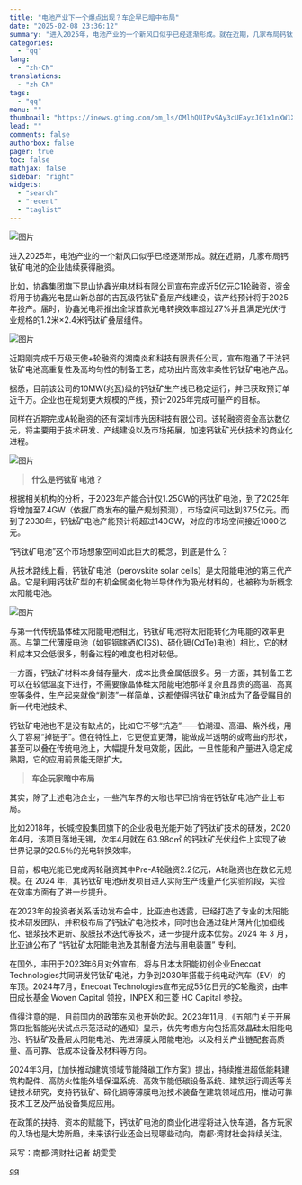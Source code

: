 ```yaml
---
title: "电池产业下一个爆点出现？车企早已暗中布局"
date: "2025-02-08 23:36:12"
summary: "进入2025年，电池产业的一个新风口似乎已经逐渐形成。就在近期，几家布局钙钛矿电池的企业陆续获得融资..."
categories:
  - "qq"
lang:
  - "zh-CN"
translations:
  - "zh-CN"
tags:
  - "qq"
menu: ""
thumbnail: "https://inews.gtimg.com/om_ls/OMlhQUIPv9Ay3cUEayxJ01x1nXW1XhgKiCga0BBNGxASgAA_640360/0"
lead: ""
comments: false
authorbox: false
pager: true
toc: false
mathjax: false
sidebar: "right"
widgets:
  - "search"
  - "recent"
  - "taglist"
---
```


![图片](https://inews.gtimg.com/om_bt/OS2K4xSfmLudkykDOKMSjR5-MUlmhagibKxDpsHyBSSigAA/641)

进入2025年，电池产业的一个新风口似乎已经逐渐形成。就在近期，几家布局钙钛矿电池的企业陆续获得融资。

比如，协鑫集团旗下昆山协鑫光电材料有限公司宣布完成近5亿元C1轮融资，资金将用于协鑫光电昆山新总部的吉瓦级钙钛矿叠层产线建设，该产线预计将于2025年投产。届时，协鑫光电将推出全球首款光电转换效率超过27%并且满足光伏行业规格的1.2米×2.4米钙钛矿叠层组件。

![图片](https://inews.gtimg.com/om_bt/OUq0aU_HtvTcFK6hlwQ29LbTQ2lRK00gsEIJTDX5yat8YAA/641)

近期刚完成千万级天使+轮融资的湖南炎和科技有限责任公司，宣布跑通了干法钙钛矿电池高重复性及高均匀性的制备工艺，成功出片高效率柔性钙钛矿电池产品。

据悉，目前该公司的10MW(兆瓦)级的钙钛矿生产线已稳定运行，并已获取预订单近千万。企业也在规划更大规模的产线，预计2025年完成可量产的目标。

同样在近期完成A轮融资的还有深圳市光因科技有限公司。该轮融资资金高达数亿元，将主要用于技术研发、产线建设以及市场拓展，加速钙钛矿光伏技术的商业化进程。

![图片](https://inews.gtimg.com/om_bt/OwgkpvNpU22BvNpgM0edZ9SvF6bJXns8fJGn6WB7NGcSAAA/641)
> **什么是钙钛矿电池？**

根据相关机构的分析，于2023年产能合计仅1.25GW的钙钛矿电池，到了2025年将增加至7.4GW（依据厂商发布的量产规划预测），市场空间可达到37.5亿元。而到了2030年，钙钛矿电池产能预计将超过140GW，对应的市场空间接近1000亿元。

“钙钛矿电池”这个市场想象空间如此巨大的概念，到底是什么？

从技术路线上看，钙钛矿电池（perovskite solar cells）是太阳能电池的第三代产品。它是利用钙钛矿型的有机金属卤化物半导体作为吸光材料的，也被称为新概念太阳能电池。

![图片](https://inews.gtimg.com/om_bt/OqOxSci7P2C3GWvimwrQvkt9dQIAbLSnGuaXCmp-EVkWAAA/641)

与第一代传统晶体硅太阳能电池相比，钙钛矿电池将太阳能转化为电能的效率更高。与第二代薄膜电池（如铜铟镓硒(CIGS)、碲化镉(CdTe)电池）相比，它的材料成本又会低很多，制备过程的难度也相对较低。

一方面，钙钛矿材料本身储存量大，成本比贵金属低很多。另一方面，其制备工艺可以在较低温度下进行，不需要像晶体硅太阳能电池那样复杂且昂贵的高温、高真空等条件，生产起来就像“刷漆”一样简单，这都使得钙钛矿电池成为了备受瞩目的新一代电池技术。

钙钛矿电池也不是没有缺点的，比如它不够“抗造”——怕潮湿、高温、紫外线，用久了容易“掉链子”。但在特性上，它更便宜更薄，能做成半透明的或弯曲的形状，甚至可以叠在传统电池上，大幅提升发电效能，因此，一旦性能和产量进入稳定成熟期，它的应用前景能无限扩大。

> **车企玩家暗中布局**

其实，除了上述电池企业，一些汽车界的大咖也早已悄悄在钙钛矿电池产业上布局。

比如2018年，长城控股集团旗下的企业极电光能开始了钙钛矿技术的研发，2020年4月，该项目落地无锡，次年4月就在 63.98c㎡ 的钙钛矿光伏组件上实现了破世界记录的20.5％的光电转换效率。

目前，极电光能已完成两轮融资其中Pre-A轮融资2.2亿元，A轮融资也在数亿元规模。在 2024 年，其钙钛矿电池研发项目进入实际生产线量产化实验阶段，实验在效率方面有了进一步提升。

在2023年的投资者关系活动发布会中，比亚迪也透露，已经打造了专业的太阳能技术研发团队，并积极布局了钙钛矿电池技术，同时也会通过硅片薄片化加细线化、银浆技术更新、胶膜技术迭代等技术，进一步提升成本优势。2024 年 3 月，比亚迪公布了 “钙钛矿太阳能电池及其制备方法与用电装置” 专利。

在国外，丰田于2023年6月对外宣布，将与日本太阳能初创企业Enecoat Technologies共同研发钙钛矿电池，力争到2030年搭载于纯电动汽车（EV）的车顶。2024年7月，Enecoat Technologies宣布完成55亿日元的C轮融资，由丰田成长基金 Woven Capital 领投，INPEX 和三菱 HC Capital 参投。

值得注意的是，目前国内的政策东风也开始吹起。2023年11月，《五部门关于开展第四批智能光伏试点示范活动的通知》显示，优先考虑方向包括高效晶硅太阳能电池、钙钛矿及叠层太阳能电池、先进薄膜太阳能电池，以及相关产业链配套高质量、高可靠、低成本设备及材料等方向。

2024年3月，《加快推动建筑领域节能降碳工作方案》提出，持续推进超低能耗建筑构配件、高防火性能外墙保温系统、高效节能低碳设备系统、建筑运行调适等关键技术研究，支持钙钛矿、碲化镉等薄膜电池技术装备在建筑领域应用，推动可靠技术工艺及产品设备集成应用。

在政策的扶持、资本的赋能下，钙钛矿电池的商业化进程将进入快车道，各方玩家的入场也是大势所趋，未来该行业还会出现哪些动向，南都·湾财社会持续关注。

采写：南都·湾财社记者 胡雯雯

[qq](https://new.qq.com/rain/a/20250208A08ZHJ00)
